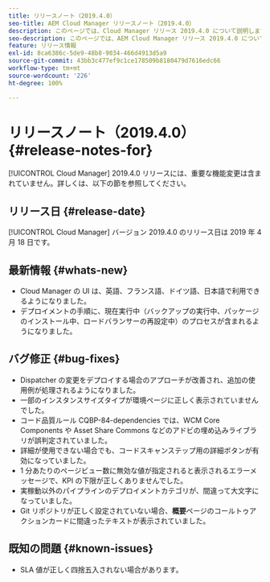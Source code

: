 ```yaml
---
title: リリースノート（2019.4.0）
seo-title: AEM Cloud Manager リリースノート（2019.4.0）
description: このページでは、Cloud Manager リリース 2019.4.0 について説明します。
seo-description: このページでは、AEM Cloud Manager リリース 2019.4.0 について説明します。
feature: リリース情報
exl-id: 8ca6386c-5de9-48b8-9034-466d4913d5a9
source-git-commit: 43bb3c477ef9c1ce178509b8180479d7616edc66
workflow-type: tm+mt
source-wordcount: '226'
ht-degree: 100%

---
```


# リリースノート（2019.4.0） {#release-notes-for}

[!UICONTROL Cloud Manager] 2019.4.0 リリースには、重要な機能変更は含まれていません。詳しくは、以下の節を参照してください。

## リリース日 {#release-date}

[!UICONTROL Cloud Manager] バージョン 2019.4.0 のリリース日は 2019 年 4 月 18 日です。

## 最新情報 {#whats-new}

* Cloud Manager の UI は、英語、フランス語、ドイツ語、日本語で利用できるようになりました。
* デプロイメントの手順に、現在実行中（バックアップの実行中、パッケージのインストール中、ロードバランサーの再設定中）のプロセスが含まれるようになりました。

## バグ修正 {#bug-fixes}

* Dispatcher の変更をデプロイする場合のアプローチが改善され、追加の使用例が処理されるようになりました。
* 一部のインスタンスサイズタイプが環境ページに正しく表示されていませんでした。
* コード品質ルール CQBP-84-dependencies では、WCM Core Components や Asset Share Commons などのアドビの埋め込みライブラリが誤判定されていました。
* 詳細が使用できない場合でも、コードスキャンステップ用の詳細ボタンが有効になっていました。
* 1 分あたりのページビュー数に無効な値が指定されると表示されるエラーメッセージで、KPI の下限が正しくありませんでした。
* 実稼動以外のパイプラインのデプロイメントカテゴリが、間違って大文字になっていました。
* Git リポジトリが正しく設定されていない場合、**概要**&#x200B;ページのコールトゥアクションカードに間違ったテキストが表示されていました。

## 既知の問題 {#known-issues}

* SLA 値が正しく四捨五入されない場合があります。
